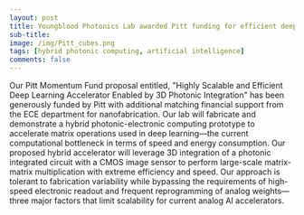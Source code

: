 ```yaml
---
layout: post
title: Youngblood Photonics Lab awarded Pitt funding for efficient deep learning
sub-title: 
image: /img/Pitt_cubes.png
tags: [hybrid photonic computing, artificial intelligence]
comments: false
---
```


Our Pitt Momentum Fund proposal entitled, "Highly Scalable and Efficient Deep Learning Accelerator Enabled by 3D Photonic Integration" has been generously funded by Pitt with additional matching financial support from the ECE department for nanofabrication. Our lab will fabricate and demonstrate a hybrid photonic-electronic computing prototype to accelerate matrix operations used in deep learning—the current computational bottleneck in terms of speed and energy consumption. Our proposed hybrid accelerator will leverage 3D integration of a photonic integrated circuit with a CMOS image sensor to perform large-scale matrix-matrix multiplication with extreme efficiency and speed. Our approach is tolerant to fabrication variability while bypassing the requirements of high-speed electronic readout and frequent reprogramming of analog weights—three major factors that limit scalability for current analog AI accelerators.